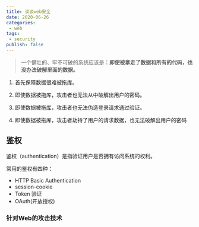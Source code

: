 ```yaml
---
title: 谈谈web安全
date: 2020-06-26
categories:
 - web
tags:
 - security
publish: false
---
```


> 一个健壮的、牢不可破的系统应该是：**即使被拿走了数据和所有的代码，也没办法破解里面的数据。**

1. 首先保障数据很难被拖库。

2. 即使数据被拖库，攻击者也无法从中破解出用户的密码。

3. 即使数据被拖库，攻击者也无法伪造登录请求通过验证。

4. 即使数据被拖库，攻击者劫持了用户的请求数据，也无法破解出用户的密码

## 鉴权

鉴权（authentication）是指验证用户是否拥有访问系统的权利。 

常用的鉴权有四种：

- HTTP Basic Authentication
- session-cookie
- Token 验证
- OAuth(开放授权)

### 针对Web的攻击技术

